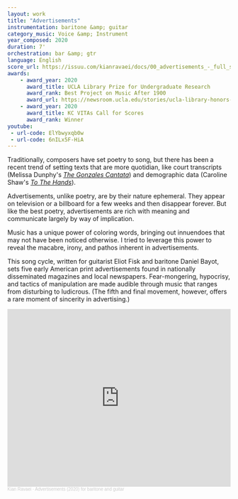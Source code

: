 ```yaml
---
layout: work
title: "Advertisements"
instrumentation: baritone &amp; guitar
category_music: Voice &amp; Instrument
year_composed: 2020
duration: 7'
orchestration: bar &amp; gtr
language: English
score_url: https://issuu.com/kianravaei/docs/00_advertisements_-_full_score_-_ed_4
awards:
    - award_year: 2020
      award_title: UCLA Library Prize for Undergraduate Research
      award_rank: Best Project on Music After 1900
      award_url: https://newsroom.ucla.edu/stories/ucla-library-honors-stellar-undergraduate-researchers
    - award_year: 2020
      award_title: KC VITAs Call for Scores
      award_rank: Winner
youtube:
 - url-code: ElYbwyxqb0w
 - url-code: 6nILx5F-HiA
---
```


<!--
I. Facial Blemishes    
II. Help!    
III. Frank Siddalls Soap    
IV. Camels Are Made for Men Who Think for Themselves     
V. Notice to the Public
-->

Traditionally, composers have set poetry to song, but there has been a recent trend of setting texts that are more quotidian, like court transcripts (Melissa Dunphy's <a href="http://www.melissadunphy.com/composition.php?id=7" target="_blank"><i>The Gonzales Cantata</i></a>) and demographic data (Caroline Shaw's <a href="https://carolineshaw.com/tothehands/" target="_blank"><i>To The Hands</i></a>).

Advertisements, unlike poetry, are by their nature ephemeral. They appear on television or a billboard for a few weeks and then disappear forever. But like the best poetry, advertisements are rich with meaning and communicate largely by way of implication.

Music has a unique power of coloring words, bringing out innuendoes that may not have been noticed otherwise. I tried to leverage this power to reveal the macabre, irony, and pathos inherent in advertisements.

This song cycle, written for guitarist Eliot Fisk and baritone Daniel Bayot, sets five early American print advertisements found in nationally disseminated magazines and local newspapers. Fear-mongering, hypocrisy, and tactics of manipulation are made audible through music that ranges from disturbing to ludicrous. (The fifth and final movement, however, offers a rare moment of sincerity in advertising.)

<iframe width="100%" height="400" scrolling="no" frameborder="no" allow="autoplay" src="https://w.soundcloud.com/player/?url=https%3A//api.soundcloud.com/playlists/1280023966&color=%23ff5500&auto_play=false&hide_related=false&show_comments=true&show_user=true&show_reposts=false&show_teaser=true"></iframe><div style="font-size: 10px; color: #cccccc;line-break: anywhere;word-break: normal;overflow: hidden;white-space: nowrap;text-overflow: ellipsis; font-family: Interstate,Lucida Grande,Lucida Sans Unicode,Lucida Sans,Garuda,Verdana,Tahoma,sans-serif;font-weight: 100;"><a href="https://soundcloud.com/kianravaei" title="Kian Ravaei" target="_blank" style="color: #cccccc; text-decoration: none;">Kian Ravaei</a> · <a href="https://soundcloud.com/kianravaei/sets/advertisements-2020-for" title="Advertisements (2020) for baritone and guitar" target="_blank" style="color: #cccccc; text-decoration: none;">Advertisements (2020) for baritone and guitar</a></div>

<!--Facebook video-->
<!--
<div class="center flex-video">
    <iframe src="https://www.facebook.com/plugins/video.php?href=https%3A%2F%2Fwww.facebook.com%2Fuclalibrary%2Fvideos%2F866026133918646%2F&show_text=0&width=560" width="560" height="315" style="border:none;overflow:hidden" scrolling="no" frameborder="0" allowTransparency="true" allowFullScreen="true"></iframe>
</div>-->